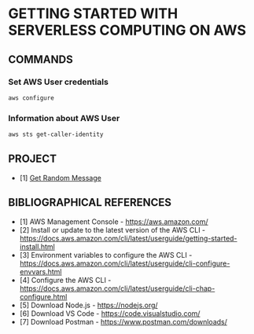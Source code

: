 # GETTING STARTED WITH SERVERLESS COMPUTING ON AWS

## COMMANDS

### Set AWS User credentials

```bash
aws configure
```

### Information about AWS User

```bash
aws sts get-caller-identity
```

## PROJECT

- [1] [Get Random Message](./getRandomMessage/)

## BIBLIOGRAPHICAL REFERENCES

- [1] AWS Management Console - https://aws.amazon.com/
- [2] Install or update to the latest version of the AWS CLI - https://docs.aws.amazon.com/cli/latest/userguide/getting-started-install.html
- [3] Environment variables to configure the AWS CLI - https://docs.aws.amazon.com/cli/latest/userguide/cli-configure-envvars.html
- [4] Configure the AWS CLI - https://docs.aws.amazon.com/cli/latest/userguide/cli-chap-configure.html
- [5] Download Node.js - https://nodejs.org/
- [6] Download VS Code - https://code.visualstudio.com/
- [7] Download Postman - https://www.postman.com/downloads/
